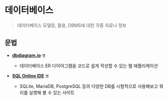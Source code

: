 # 데이터베이스

> 데이터베이스 모델링, 활용, DBMS에 대한 각종 자료나 정보

## 문법

- **[dbdiagram.io](https://dbdiagram.io)** `영`

  - 데이터베이스 ER 다이어그램을 코드로 쉽게 작성할 수 있는 웹 애플리케이션

- **[SQL Online IDE](https://sqliteonline.com)** `영`
  - SQLite, MariaDB, PostgreSQL 등의 다양한 DB를 시험적으로 사용해보고 쿼리를 실행해 볼 수 있는 사이트
